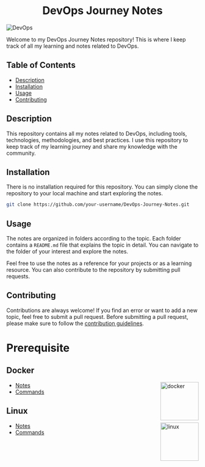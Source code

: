 <h1 align="center"> DevOps Journey Notes </h1>

![DevOps](https://user-images.githubusercontent.com/111651161/222942055-aa046e3d-f601-4476-9ffd-88d056c28ac9.jpeg)

<p align="centre"> Welcome to my DevOps Journey Notes repository! This is where I keep track of all my learning and notes related to DevOps. </p>

## Table of Contents

- [Description](#description)
- [Installation](#installation)
- [Usage](#usage)
- [Contributing](#contributing)

## Description

This repository contains all my notes related to DevOps, including tools, technologies, methodologies, and best practices. I use this repository to keep track of my learning journey and share my knowledge with the community.

## Installation

There is no installation required for this repository. You can simply clone the repository to your local machine and start exploring the notes.

```sh
git clone https://github.com/your-username/DevOps-Journey-Notes.git
```

## Usage

The notes are organized in folders according to the topic. Each folder contains a `README.md` file that explains the topic in detail. You can navigate to the folder of your interest and explore the notes.

Feel free to use the notes as a reference for your projects or as a learning resource. You can also contribute to the repository by submitting pull requests.

## Contributing
Contributions are always welcome! If you find an error or want to add a new topic, feel free to submit a pull request. Before submitting a pull request, please make sure to follow the [contribution guidelines](CONTRIBUTING.md).

# Prerequisite

## Docker
<img align="right" src="https://user-images.githubusercontent.com/51878265/200594916-47ba8a4c-fb94-4953-b179-dfb542df9499.png" height="100" alt="docker">

- [Notes](Docker/Notes)
- [Commands](Docker/README.md)


## Linux
<img align="right" src="https://user-images.githubusercontent.com/51878265/209197882-51406a8f-04ff-4c53-a362-ac32ae8566ad.png" height="100" alt="linux"> 

- [Notes](Linux/Notes)
- [Commands](Linux/README.md)
